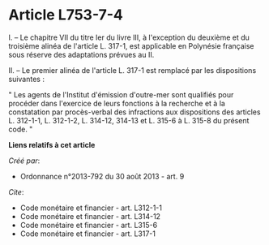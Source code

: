 # Article L753-7-4

I. – Le chapitre VII du titre Ier du livre III, à l'exception du deuxième et du troisième alinéa de l'article L. 317-1, est
applicable en Polynésie française sous réserve des adaptations prévues au II.

II. – Le premier alinéa de l'article L. 317-1 est remplacé par les dispositions suivantes :

" Les agents de l'Institut d'émission d'outre-mer sont qualifiés pour procéder dans l'exercice de leurs fonctions à la
recherche et à la constatation par procès-verbal des infractions aux dispositions des articles L. 312-1-1, L. 312-1-2, L.
314-12, 314-13 et L. 315-6 à L. 315-8 du présent code. "

**Liens relatifs à cet article**

_Créé par_:

  - Ordonnance n°2013-792 du 30 août 2013 - art. 9

_Cite_:

  - Code monétaire et financier - art. L312-1-1
  - Code monétaire et financier - art. L314-12
  - Code monétaire et financier - art. L315-6
  - Code monétaire et financier - art. L317-1
